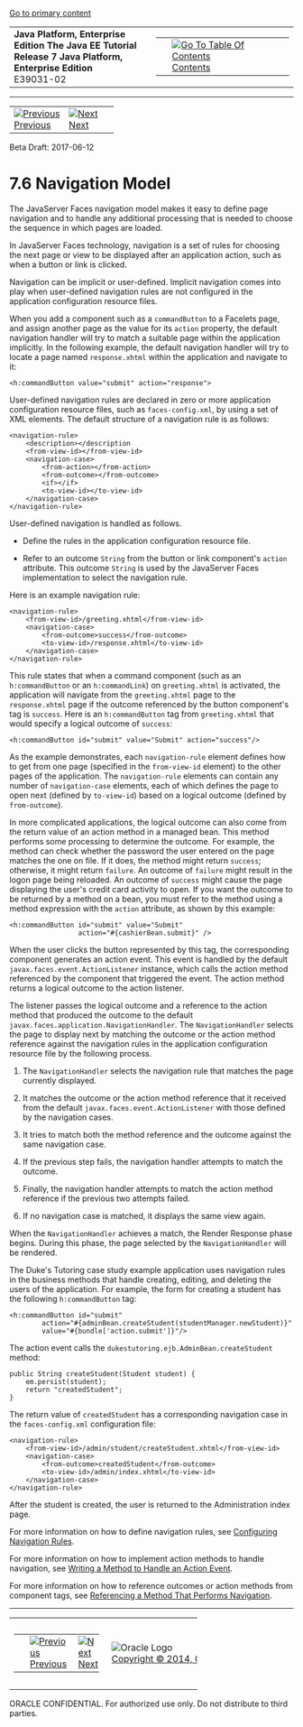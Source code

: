 [Go to primary content](#BEGIN)

<table>
<colgroup>
<col width="50%" />
<col width="50%" />
</colgroup>
<tbody>
<tr class="odd">
<td><strong>Java Platform, Enterprise Edition The Java EE Tutorial</strong><br />
<strong>Release 7 Java Platform, Enterprise Edition</strong><br />
E39031-02</td>
<td><table>
<tbody>
<tr class="odd">
<td> </td>
<td><a href="toc.htm"><img src="../../dcommon/gifs/toc.gif" alt="Go To Table Of Contents" /><br />
<span class="icon">Contents</span></a></td>
</tr>
</tbody>
</table></td>
</tr>
</tbody>
</table>

-----

<table>
<tbody>
<tr class="odd">
<td><a href="jsf-intro005.htm"><img src="../../dcommon/gifs/leftnav.gif" alt="Previous" /><br />
<span class="icon">Previous</span></a> </td>
<td><a href="jsf-intro007.htm"><img src="../../dcommon/gifs/rightnav.gif" alt="Next" /><br />
<span class="icon">Next</span></a></td>
<td> </td>
</tr>
</tbody>
</table>

Beta Draft: 2017-06-12

# 7.6 Navigation Model

The JavaServer Faces navigation model makes it easy to define page
navigation and to handle any additional processing that is needed to
choose the sequence in which pages are loaded.

In JavaServer Faces technology, navigation is a set of rules for
choosing the next page or view to be displayed after an application
action, such as when a button or link is clicked.

Navigation can be implicit or user-defined. Implicit navigation comes
into play when user-defined navigation rules are not configured in the
application configuration resource files.

When you add a component such as a `commandButton` to a Facelets page,
and assign another page as the value for its `action` property, the
default navigation handler will try to match a suitable page within the
application implicitly. In the following example, the default navigation
handler will try to locate a page named `response.xhtml` within the
application and navigate to it:

``` oac_no_warn
<h:commandButton value="submit" action="response">
```

User-defined navigation rules are declared in zero or more application
configuration resource files, such as `faces-config.xml`, by using a set
of XML elements. The default structure of a navigation rule is as
follows:

``` oac_no_warn
<navigation-rule>
    <description></description
    <from-view-id></from-view-id>
    <navigation-case>
        <from-action></from-action>
        <from-outcome></from-outcome>
        <if></if>
        <to-view-id></to-view-id>
    </navigation-case>
</navigation-rule>
```

User-defined navigation is handled as follows.

  - Define the rules in the application configuration resource file.

  - Refer to an outcome `String` from the button or link component's
    `action` attribute. This outcome `String` is used by the JavaServer
    Faces implementation to select the navigation rule.

Here is an example navigation rule:

``` oac_no_warn
<navigation-rule>
    <from-view-id>/greeting.xhtml</from-view-id>
    <navigation-case>
        <from-outcome>success</from-outcome>
        <to-view-id>/response.xhtml</to-view-id>
    </navigation-case>
</navigation-rule>
```

This rule states that when a command component (such as an
`h:commandButton` or an `h:commandLink`) on `greeting.xhtml` is
activated, the application will navigate from the `greeting.xhtml` page
to the `response.xhtml` page if the outcome referenced by the button
component's tag is `success`. Here is an `h:commandButton` tag from
`greeting.xhtml` that would specify a logical outcome of `success`:

``` oac_no_warn
<h:commandButton id="submit" value="Submit" action="success"/>
```

As the example demonstrates, each `navigation-rule` element defines how
to get from one page (specified in the `from-view-id` element) to the
other pages of the application. The `navigation-rule` elements can
contain any number of `navigation-case` elements, each of which defines
the page to open next (defined by `to-view-id`) based on a logical
outcome (defined by `from-outcome`).

In more complicated applications, the logical outcome can also come from
the return value of an action method in a managed bean. This method
performs some processing to determine the outcome. For example, the
method can check whether the password the user entered on the page
matches the one on file. If it does, the method might return `success`;
otherwise, it might return `failure`. An outcome of `failure` might
result in the logon page being reloaded. An outcome of `success` might
cause the page displaying the user's credit card activity to open. If
you want the outcome to be returned by a method on a bean, you must
refer to the method using a method expression with the `action`
attribute, as shown by this example:

``` oac_no_warn
<h:commandButton id="submit" value="Submit" 
                 action="#{cashierBean.submit}" />
```

When the user clicks the button represented by this tag, the
corresponding component generates an action event. This event is handled
by the default `javax.faces.event.ActionListener` instance, which calls
the action method referenced by the component that triggered the event.
The action method returns a logical outcome to the action listener.

The listener passes the logical outcome and a reference to the action
method that produced the outcome to the default
`javax.faces.application.NavigationHandler`. The `NavigationHandler`
selects the page to display next by matching the outcome or the action
method reference against the navigation rules in the application
configuration resource file by the following process.

1.  The `NavigationHandler` selects the navigation rule that matches the
    page currently displayed.

2.  It matches the outcome or the action method reference that it
    received from the default `javax.faces.event.ActionListener` with
    those defined by the navigation cases.

3.  It tries to match both the method reference and the outcome against
    the same navigation case.

4.  If the previous step fails, the navigation handler attempts to match
    the outcome.

5.  Finally, the navigation handler attempts to match the action method
    reference if the previous two attempts failed.

6.  If no navigation case is matched, it displays the same view again.

When the `NavigationHandler` achieves a match, the Render Response phase
begins. During this phase, the page selected by the `NavigationHandler`
will be rendered.

The Duke's Tutoring case study example application uses navigation rules
in the business methods that handle creating, editing, and deleting the
users of the application. For example, the form for creating a student
has the following `h:commandButton` tag:

``` oac_no_warn
<h:commandButton id="submit"
        action="#{adminBean.createStudent(studentManager.newStudent)}"
        value="#{bundle['action.submit']}"/>
```

The action event calls the `dukestutoring.ejb.AdminBean.createStudent`
method:

``` oac_no_warn
public String createStudent(Student student) {
    em.persist(student);
    return "createdStudent";
}
```

The return value of `createdStudent` has a corresponding navigation case
in the `faces-config.xml` configuration file:

``` oac_no_warn
<navigation-rule>
    <from-view-id>/admin/student/createStudent.xhtml</from-view-id>
    <navigation-case>
        <from-outcome>createdStudent</from-outcome>
        <to-view-id>/admin/index.xhtml</to-view-id>
    </navigation-case>
</navigation-rule>
```

After the student is created, the user is returned to the Administration
index page.

For more information on how to define navigation rules, see [Configuring
Navigation Rules](jsf-configure010.htm#BNAXF).

For more information on how to implement action methods to handle
navigation, see [Writing a Method to Handle an Action
Event](jsf-develop003.htm#BNAVD).

For more information on how to reference outcomes or action methods from
component tags, see [Referencing a Method That Performs
Navigation](jsf-page-core004.htm#BNATP).

-----

<table style="width:66%;">
<colgroup>
<col width="33%" />
<col width="0%" />
<col width="33%" />
</colgroup>
<tbody>
<tr class="odd">
<td><table style="width:96%;">
<colgroup>
<col width="0%" />
<col width="48%" />
<col width="48%" />
</colgroup>
<tbody>
<tr class="odd">
<td> </td>
<td><a href="jsf-intro005.htm"><img src="../../dcommon/gifs/leftnav.gif" alt="Previous" /><br />
<span class="icon">Previous</span></a> </td>
<td><a href="jsf-intro007.htm"><img src="../../dcommon/gifs/rightnav.gif" alt="Next" /><br />
<span class="icon">Next</span></a></td>
</tr>
</tbody>
</table></td>
<td><img src="../../dcommon/gifs/oracle.gif" alt="Oracle Logo" class="copyrightlogo" /> <a href="../../dcommon/html/cpyr.htm"><br />
<span class="copyrightlogo">Copyright © 2014, Oracle and/or its affiliates. All rights reserved.</span></a></td>
<td><table>
<tbody>
<tr class="odd">
<td> </td>
<td><a href="toc.htm"><img src="../../dcommon/gifs/toc.gif" alt="Go To Table Of Contents" /><br />
<span class="icon">Contents</span></a></td>
</tr>
</tbody>
</table></td>
</tr>
</tbody>
</table>

ORACLE CONFIDENTIAL. For authorized use only. Do not distribute to third parties.
